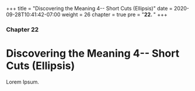 +++
title = "Discovering the Meaning 4-- Short Cuts (Ellipsis)"
date = 2020-09-28T10:41:42-07:00
weight = 26
chapter = true
pre = "<b>22. </b>"
+++

### Chapter 22

# Discovering the Meaning 4-- Short Cuts (Ellipsis)

Lorem Ipsum.
